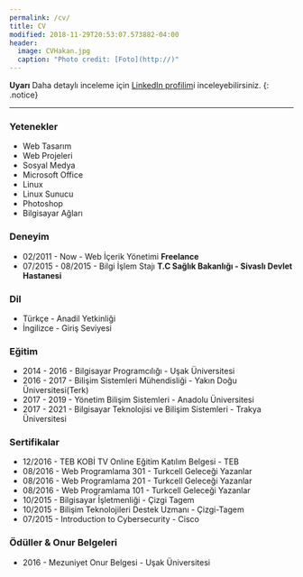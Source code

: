 ```yaml
---
permalink: /cv/
title: CV
modified: 2018-11-29T20:53:07.573882-04:00
header:
  image: CVHakan.jpg
  caption: "Photo credit: [Foto](http://)"
---
```


**Uyarı** Daha detaylı inceleme için  [LinkedIn profilim](http://linkedin.com/in/HakanTerman)i inceleyebilirsiniz.
{: .notice}

---

### Yetenekler

* Web Tasarım
* Web Projeleri
* Sosyal Medya
* Microsoft Office
* Linux
* Linux Sunucu
* Photoshop
* Bilgisayar Ağları

### Deneyim

* 02/2011 - Now - Web İçerik Yönetimi  **Freelance**
* 07/2015 - 08/2015 - Bilgi İşlem Stajı **T.C Sağlık Bakanlığı - Sivaslı Devlet Hastanesi**

### Dil

* Türkçe - Anadil Yetkinliği
* İngilizce - Giriş Seviyesi

### Eğitim

* 2014 - 2016 - Bilgisayar Programcılığı - Uşak Üniversitesi
* 2016 - 2017 - Bilişim Sistemleri Mühendisliği - Yakın Doğu Üniversitesi(Terk)
* 2017 - 2019 - Yönetim Bilişim Sistemleri - Anadolu Üniversitesi
* 2017 - 2021 - Bilgisayar Teknolojisi ve Bilişim Sistemleri - Trakya Üniversitesi

### Sertifikalar

* 12/2016 - TEB KOBİ TV Online Eğitim Katılım Belgesi - TEB
* 08/2016 - Web Programlama 301 - Turkcell Geleceği Yazanlar
* 08/2016 - Web Programlama 201 - Turkcell Geleceği Yazanlar
* 08/2016 - Web Programlama 101 - Turkcell Geleceği Yazanlar
* 10/2015 - Bilgisayar İşletmenliği - Çizgi Tagem
* 10/2015 - Bilişim Teknolojileri Destek Uzmanı - Çizgi-Tagem
* 07/2015 - Introduction to Cybersecurity - Cisco

### Ödüller & Onur Belgeleri

* 2016 - Mezuniyet Onur Belgesi - Uşak Üniversitesi
